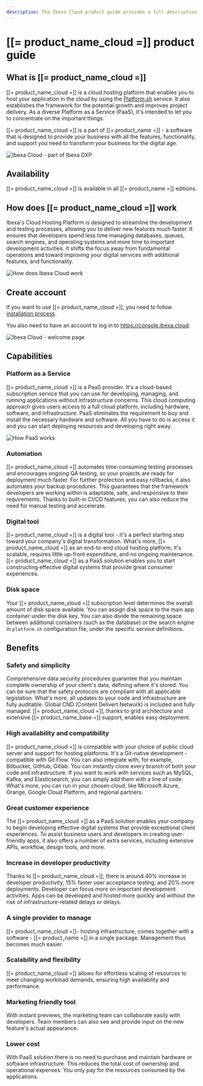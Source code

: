 ```yaml
---
description: The Ibexa Cloud product guide provides a full description of its features as well as the benefits it brings to the client.
---
```


# [[= product_name_cloud =]] product guide

## What is [[= product_name_cloud =]]

[[= product_name_cloud =]] is a cloud hosting platform that enables you to host your application in the cloud by using the [Platform.sh](https://platform.sh/) service.
It also establishes the framework for the potential growth and improves project delivery.
As a diverse Platform as a Service (PaaS), it's intended to let you to concentrate on the important things.

[[= product_name_cloud =]] is a part of [[= product_name =]] - a software that is designed to provide your business with all the features, functionality, and support you need to transform your business for the digital age.

![Ibexa Cloud - part of Ibexa DXP](ibexa_cloud_dxp.png)

## Availability

[[= product_name_cloud =]] is available in all [[= product_name =]] editions.

## How does [[= product_name_cloud =]] work

Ibexa's Cloud Hosting Platform is designed to streamline the development and testing processes, allowing you to deliver new features much faster.
It ensures that developers spend less time managing databases, queues, search engines, and operating systems and more time to important development activities.
It shifts the focus away from fundamental operations and toward improving your digital services with additional features, and functionality.

![How does Ibexa Cloud work](ibexa_cloud.png)

## Create account

If you want to use [[= product_name_cloud =]], you need to follow [installation process](install_on_ibexa_cloud.md).

You also need to have an account to log in to https://console.ibexa.cloud.

![Ibexa Cloud - welcome page](ibexa_cloud_login.png)

## Capabilities

### Platform as a Service

[[= product_name_cloud =]] is a PaaS provider. It's a cloud-based subscription service that you can use for developing, managing, and running applications without infrastructure concerns.
This cloud computing approach gives users access to a full cloud platform, including hardware, software, and infrastructure.
PaaS eliminates the requirement to buy and install the necessary hardware and software. All you have to do is access it and you can start deploying resources and developing right away.

![How PaaS works](how_paas_works.png)

### Automation

[[= product_name_cloud =]] automates time-consuming testing processes and encourages ongoing QA testing, so your projects are ready for deployment much faster.
For further protection and easy rollbacks, it also automates your backup procedures.
This guarantees that the framework developers are working within is adaptable, safe, and responsive to their requirements.
Thanks to built-in CI/CD features, you can also reduce the need for manual testing and accelerate.

### Digital tool

[[= product_name_cloud =]] is a digital tool - it's a perfect starting step toward your company's digital transformation.
What's more, [[= product_name_cloud =]] as an end-to-end cloud hosting platform, it's scalable, requires little up-front expenditure, and no ongoing maintenance.
[[= product_name_cloud =]] as a PaaS solution enables you to start constructing effective digital systems that provide great consumer experiences.

### Disk space

Your [[= product_name_cloud =]] subscription level determines the overall amount of disk space available.
You can assign disk space to the main app container under the disk key.
You can also divide the remaining space between additional containers (such as the database) or the search engine in `platform.sh` configuration file, under the specific service definitions.

## Benefits

### Safety and simplicity

Comprehensive data security procedures guarantee that you maintain complete ownership of your client's data, defining where it's stored.
You can be sure that the safety protocols are compliant with all applicable legislation.
What's more, all updates to your code and infrastructure are fully auditable. Global CND (Content Delivert Network) is included and fully managed.
[[= product_name_cloud =]], thanks to grid architecture and extensive [[= product_name_base =]] support, enables easy deployment.

### High availability and compatibility

[[= product_name_cloud =]] is compatible with your choice of public cloud server and support for hosting platforms.
It's a Git-native development - compatible with Git Flow. You can also integrate with, for example, Bitbucket, GitHub, Gitlab.
You can instantly clone every branch of both your code and infrastructure.
If you want to work with services such as MySQL, Kafka, and Elasticsearch, you can simply add them with a line of code.
What's more, you can run in your chosen cloud, like Microsoft Azure, Orange, Google Cloud Platform, and regional partners.

### Great customer experience

The [[= product_name_cloud =]] as a PaaS solution enables your company to begin developing effective digital systems that provide exceptional client experiences.
To assist business users and developers in creating user-friendly apps, it also offers a number of extra services, including extensive APIs, workflow, design tools, and more.

### Increase in developer productivity

Thanks to [[= product_name_cloud =]], there is around 40% increase in developer productivity, 15% faster user acceptance testing, and 20% more deployments.
Developer can focus more on important development activities.
Apps can be developed and hosted more quickly and without the risk of infrastructure-related delays or delays.

### A single provider to manage

[[= product_name_cloud =]]- hosting infrastructure, comes together with a software - [[= product_name =]] in a single package.
Management thus becomes much easier.

### Scalability and flexibility

[[= product_name_cloud =]] allows for effortless scaling of resources to meet changing workload demands, ensuring high availability and performance.

### Marketing friendly tool

With instant previews, the marketing team can collaborate easily with developers.
Team members can also see and provide input on the new feature's actual appearance.

### Lower cost

With PaaS solution there is no need to purchase and maintain hardware or software infrastructure. This reduces the total cost of ownership and operational expenses.
You only pay for the resources consumed by the applications.